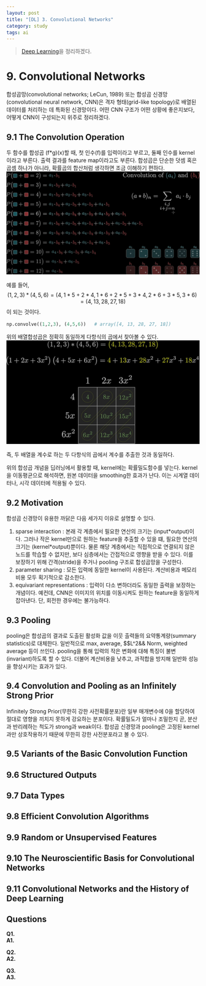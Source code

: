 ```yaml
---
layout: post
title: "[DL] 3. Convolutional Networks"
category: study
tags: ai
---
```


> [Deep Learning]을 정리하겠다.

# 9. Convolutional Networks

합성곱망(convolutional networks; LeCun, 1989) 또는 합성곱 신경망(convolutional neural network, CNN)은 격자 형태(grid-like topology)로 배열된 데이터를 처리하는 데 특화된 신경망이다. 어떤 CNN 구조가 어떤 상황에 좋은지보다, 어떻게 CNN이 구성되는지 위주로 정리하겠다.

## 9.1 The Convolution Operation
두 함수를 합성곱 (f*g)(x)할 때, 첫 인수(f)를 입력이라고 부르고, 둘째 인수를 kernel이라고 부른다. 출력 결과를 feature map이라고도 부른다.
합성곱은 단순한 덧셈 혹은 곱셈 하나가 아니라, 확률곱의 합산처럼 생각하면 조금 이해하기 편하다.
![two_random_convol](/assets/img/2024-04-08/two_random_convol.png)

예를 들어, $$(1,2,3)*(4,5,6) = (4, 1*5+2*4, 1*6+2*5+3*4, 2*6+3*5, 3*6) = (4, 13, 28, 27, 18)$$ 이 되는 것이다.

```python
np.convolve((1,2,3), (4,5,6))   # array([4, 13, 28, 27, 18])
```

위의 배열합성곱은 정확히 동일하게 다항식의 곱에서 찾아볼 수 있다.
![polynomial_multiplication](/assets/img/2024-04-08/polynomial_multiplication.png)

즉, 두 배열을 계수로 하는 두 다항식의 곱에서 계수를 추출한 것과 동일하다.

위의 합성곱 개념을 딥러닝에서 활용할 때, kernel에는 확률밀도함수를 넣는다. 
kernel을 이동평균으로 해석하면, 원본 데이터을 smoothing한 효과가 난다. 이는 시계열 데이터나, 시각 데이터에 적용될 수 있다.

## 9.2 Motivation
합성곱 신경망이 유용한 까닭은 다음 세가지 이유로 설명할 수 있다.
1) sparse interaction : 본래 각 계층에서 필요한 연산의 크기는 (input\*output)이다. 그러나 작은 kernel만으로 원하는 feature을 추출할 수 있을 떄, 필요한 연산의 크기는 (kernel\*output)뿐이다. 물론 해당 계층에서는 직접적으로 연결되지 않은 노드를 학습할 수 없지만, 보다 심층에서는 간접적으로 영향을 받을 수 있다. 이를 보장하기 위해 간격(stride)을 주거나 pooling 구조로 합성곱망을 구성한다.
2) parameter sharing : 모든 입력에 동일한 kernel이 사용된다. 계산비용과 메모리 비용 모두 획기적으로 감소한다.
3) equivariant representations : 입력이 다소 변하더라도 동일한 출력을 보장하는 개념이다. 예컨데, CNN은 이미지의 위치를 이동시켜도 원하는 feature을 동일하게 잡아낸다. 단, 회전한 경우에는 불가능하다.

## 9.3 Pooling
pooling은 합성곱의 결과로 도출된 활성화 값을 이웃 출력들의 요약통계량(summary statistics)로 대체한다. 일반적으로 max, average, $$L^2&& Norm, weighted average 등이 쓰인다.
pooling을 통해 입력의 작은 변화에 대해 특징이 불변(invariant)하도록 할 수 있다. 
더불어 계산비용을 낮추고, 과적합을 방지해 일반화 성능을 향상시키는 효과가 있다.

## 9.4 Convolution and Pooling as an Infinitely Strong Prior
Infinitely Strong Prior(무한히 강한 사전확률분포)란 일부 매개변수에 0을 할당하여 절대로 영향을 끼치지 못하게 강요하는 분포이다. 확률밀도가 얼마나 조밀한지 곧, 분산과 반리례하는 척도가 strong과 weak이다.
합성곱 신경망과 pooling은 고정된 kernel과만 상호작용하기 때문에 무한히 강한 사전분포라고 볼 수 있다. 

## 9.5 Variants of the Basic Convolution Function
## 9.6 Structured Outputs
## 9.7 Data Types
## 9.8 Efficient Convolution Algorithms
## 9.9 Random or Unsupervised Features
## 9.10 The Neuroscientific Basis for Convolutional Networks
## 9.11 Convolutional Networks and the History of Deep Learning

## Questions
**Q1.**   <br>
**A1.** 

**Q2.**  <br> 
**A2.** 

**Q3.**   <br>
**A3.**




<!-- Links -->
[Deep Learning]: https://github.com/baejaeho18/MyLibrary/blob/main/Machine%20Learning/deeplearningbook.pdf